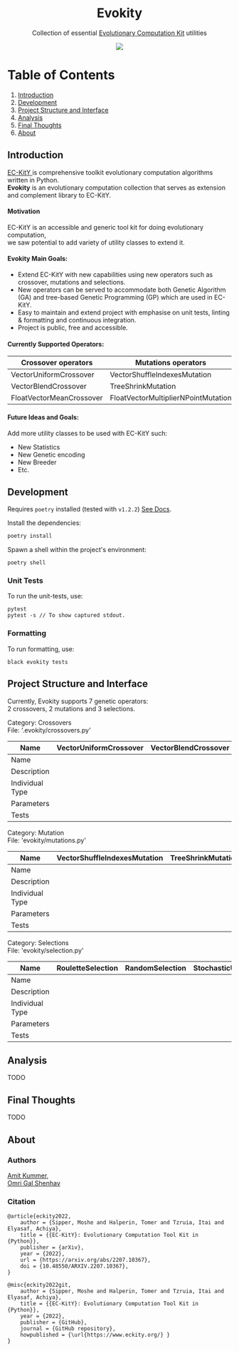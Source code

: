 <center><h1>Evokity</h1></center>

<p align="center">
Collection of essential <a href=https://github.com/EC-KitY/EC-KitY> Evolutionary Computation Kit</a> utilities
</p>

<p align="center">
  <img src="https://img.shields.io/github/actions/workflow/status/amitkummer/evolutionary-mini-project/integration.yaml?label=Tests%2C%20Linting%20%26%20Formatting&style=for-the-badge">
</p>

# Table of Contents

1. [Introduction](#introduction)
2. [Development](#development)
3. [Project Structure and Interface](#project-structure-and-interface)
4. [Analysis](#analysis)
5. [Final Thoughts](#final-thoughts)
6. [About](#about)

## Introduction

<a href=https://github.com/EC-KitY/EC-KitY> EC-KitY </a>
is comprehensive toolkit evolutionary computation algorithms written in Python.  <br/>
<strong>Evokity</strong> is an evolutionary computation collection that serves as extension and complement library to EC-KitY.  

#### Motivation

EC-KitY is an accessible and generic tool kit for doing evolutionary computation,  
we saw potential to add variety of utility classes to extend it.

#### Evokity Main Goals:

- Extend EC-KitY with new capabilities using new operators such as crossover, mutations and selections.
- New operators can be served to accommodate both Genetic Algorithm (GA) and tree-based Genetic Programming (GP) which
  are used in
  EC-KitY.
- Easy to maintain and extend project with emphasise on unit tests, linting & formatting and continuous integration.
- Project is public, free and accessible.

#### Currently Supported Operators:

| Crossover operators      | Mutations operators                 | Selection operators          |
|--------------------------|-------------------------------------|------------------------------|
| VectorUniformCrossover   | VectorShuffleIndexesMutation        | RouletteSelection            |
| VectorBlendCrossover     | TreeShrinkMutation                  | RandomSelection              |
| FloatVectorMeanCrossover | FloatVectorMultiplierNPointMutation | StochasticUniversalSelection |

#### Future Ideas and Goals:

Add more utility classes to be used with EC-KitY such:

- New Statistics
- New Genetic encoding
- New Breeder
- Etc.

## Development

Requires `poetry` installed (tested with `v1.2.2`) [See Docs](https://python-poetry.org/docs/).

Install the dependencies:

```sh
poetry install
```

Spawn a shell within the project's environment:

```
poetry shell
```

### Unit Tests

To run the unit-tests, use:

```
pytest
pytest -s // To show captured stdout.
```

### Formatting

To run formatting, use:

```
black evokity tests
```

## Project Structure and Interface

Currently, Evokity supports 7 genetic operators:  
2 crossovers, 2 mutations and 3 selections.

Category: Crossovers  
File: '.evokity/crossovers.py'

| Name            | VectorUniformCrossover | VectorBlendCrossover | FloatVectorMeanCrossover |
|-----------------|------------------------|----------------------|--------------------------|
| Name            |                        |                      |                          |
| Description     |                        |                      |                          | 
| Individual Type |                        |                      |                          |
| Parameters      |                        |                      |                          |
| Tests           |                        |                      |                          |

Category: Mutation  
File: 'evokity/mutations.py'

| Name            | VectorShuffleIndexesMutation | TreeShrinkMutation | FloatVectorMultiplierNPointMutation |
|-----------------|------------------------------|--------------------|-------------------------------------|
| Name            |                              |                    |                                     |
| Description     |                              |                    |                                     | 
| Individual Type |                              |                    |                                     |
| Parameters      |                              |                    |                                     |
| Tests           |                              |                    |                                     |

Category: Selections  
File: 'evokity/selection.py'

| Name            | RouletteSelection | RandomSelection | StochasticUniversalSelection |
|-----------------|-------------------|-----------------|------------------------------|
| Name            |                   |                 |                              |
| Description     |                   |                 |                              | 
| Individual Type |                   |                 |                              |
| Parameters      |                   |                 |                              |
| Tests           |                   |                 |                              |

## Analysis

TODO

## Final Thoughts

TODO

## About

### Authors

[Amit Kummer](https://github.com/amitkummer "Amit Kummer"),  
[Omri Gal Shenhav](https://github.com/OmriGalShen "Omri Gal Shenhav")

### Citation

```
@article{eckity2022,
    author = {Sipper, Moshe and Halperin, Tomer and Tzruia, Itai and  Elyasaf, Achiya},
    title = {{EC-KitY}: Evolutionary Computation Tool Kit in {Python}},
    publisher = {arXiv},
    year = {2022},
    url = {https://arxiv.org/abs/2207.10367},
    doi = {10.48550/ARXIV.2207.10367},
}

@misc{eckity2022git,
    author = {Sipper, Moshe and Halperin, Tomer and Tzruia, Itai and  Elyasaf, Achiya},
    title = {{EC-KitY}: Evolutionary Computation Tool Kit in {Python}},
    year = {2022},
    publisher = {GitHub},
    journal = {GitHub repository},
    howpublished = {\url{https://www.eckity.org/} }
}

```
